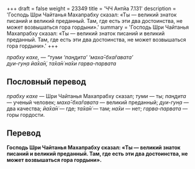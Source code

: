 +++
draft = false
weight = 23349
title = 'ЧЧ Антйа 7.131'
description = 'Господь Шри Чайтанья Махапрабху сказал: «Ты — великий знаток писаний и великий преданный. Там, где есть эти два достоинства, не может возвышаться гора гордыни».'
summary = 'Господь Шри Чайтанья Махапрабху сказал: «Ты — великий знаток писаний и великий преданный. Там, где есть эти два достоинства, не может возвышаться гора гордыни».'
+++

_прабху кахе, — “туми ‘пан̣д̣ита’ ‘маха̄-бха̄гавата’  
дуи-гун̣а йа̄ха̄н̇, та̄ха̄н̇ на̄хи гарва-парвата_

## Пословный перевод

_прабху_ _кахе_ — Шри Чайтанья Махапрабху сказал; _туми_ — ты; _пан̣д̣ита_ — ученый человек; _маха̄_\-_бха̄гавата_ — великий преданный; _дуи_\-_гун̣а_ — два качества; _йа̄ха̄н̇_ — где; _та̄ха̄н̇_ — там; _на̄хи_ — нет; _гарва_\-_парвата_ — горы гордости.

## Перевод

**Господь Шри Чайтанья Махапрабху сказал: «Ты — великий знаток писаний и великий преданный. Там, где есть эти два достоинства, не может возвышаться гора гордыни».**
